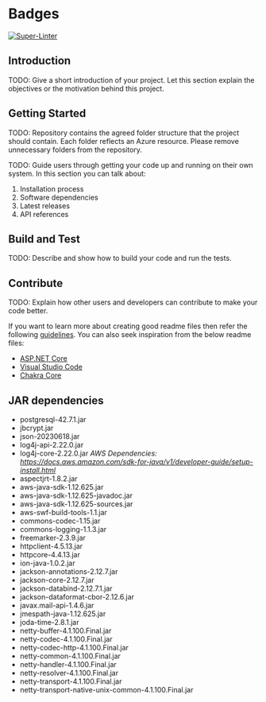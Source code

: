 # Badges

[![Super-Linter](https://github.com/<OWNER>/<REPOSITORY>/actions/workflows/<WORKFLOW_FILE_NAME>/badge.svg)](https://github.com/marketplace/actions/super-linter)

## Introduction

TODO: Give a short introduction of your project. Let this section explain the objectives or the motivation behind this project.

## Getting Started

TODO: Repository contains the agreed folder structure that the project should contain.
Each folder reflects an Azure resource.
Please remove unnecessary folders from the repository.

TODO: Guide users through getting your code up and running on their own system. In this section you can talk about:

1. Installation process
2. Software dependencies
3. Latest releases
4. API references

## Build and Test

TODO: Describe and show how to build your code and run the tests.

## Contribute

TODO: Explain how other users and developers can contribute to make your code better.

If you want to learn more about creating good readme files then refer the following [guidelines](https://docs.microsoft.com/en-us/azure/devops/repos/git/create-a-readme?view=azure-devops). You can also seek inspiration from the below readme files:

- [ASP.NET Core](https://github.com/aspnet/Home)
- [Visual Studio Code](https://github.com/Microsoft/vscode)
- [Chakra Core](https://github.com/Microsoft/ChakraCore)


## JAR dependencies

- postgresql-42.7.1.jar
- jbcrypt.jar
- json-20230618.jar
- log4j-api-2.22.0.jar
- log4j-core-2.22.0.jar
*AWS Dependencies: <https://docs.aws.amazon.com/sdk-for-java/v1/developer-guide/setup-install.html>*
- aspectjrt-1.8.2.jar
- aws-java-sdk-1.12.625.jar
- aws-java-sdk-1.12.625-javadoc.jar
- aws-java-sdk-1.12.625-sources.jar
- aws-swf-build-tools-1.1.jar
- commons-codec-1.15.jar
- commons-logging-1.1.3.jar
- freemarker-2.3.9.jar
- httpclient-4.5.13.jar
- httpcore-4.4.13.jar
- ion-java-1.0.2.jar
- jackson-annotations-2.12.7.jar
- jackson-core-2.12.7.jar
- jackson-databind-2.12.7.1.jar
- jackson-dataformat-cbor-2.12.6.jar
- javax.mail-api-1.4.6.jar
- jmespath-java-1.12.625.jar
- joda-time-2.8.1.jar
- netty-buffer-4.1.100.Final.jar
- netty-codec-4.1.100.Final.jar
- netty-codec-http-4.1.100.Final.jar
- netty-common-4.1.100.Final.jar
- netty-handler-4.1.100.Final.jar
- netty-resolver-4.1.100.Final.jar
- netty-transport-4.1.100.Final.jar
- netty-transport-native-unix-common-4.1.100.Final.jar
